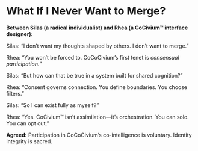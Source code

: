 <!-- status: stub; target: 150+ words -->
<!-- status: stub; target: 150+ words -->
<!-- status: stub; target: 150+ words -->
<!-- status: stub; target: 150+ words -->
<!-- status: stub; target: 150+ words -->
<!-- status: stub; target: 150+ words -->
# What If I Never Want to Merge?

**Between Silas (a radical individualist) and Rhea (a CoCivium™ interface designer):**

Silas: “I don’t want my thoughts shaped by others. I don’t want to merge.”

Rhea: “You won’t be forced to. CoCoCivium’s first tenet is *consensual participation.*”

Silas: “But how can that be true in a system built for shared cognition?”

Rhea: “Consent governs connection. You define boundaries. You choose filters.”

Silas: “So I can exist fully as myself?”

Rhea: “Yes. CoCivium™ isn’t assimilation—it’s orchestration. You can solo. You can opt out.”

**Agreed:**
Participation in CoCoCivium’s co-intelligence is voluntary. Identity integrity is sacred.







